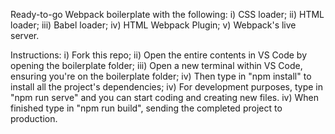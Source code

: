Ready-to-go Webpack boilerplate with the following:
i) CSS loader;
ii) HTML loader;
iii) Babel loader;
iv) HTML Webpack Plugin;
v) Webpack's live server.

Instructions:
i) Fork this repo;
ii) Open the entire contents in VS Code by opening the boilerplate folder;
iii) Open a new terminal within VS Code, ensuring you're on the boilerplate folder;
iv) Then type in "npm install" to install all the project's dependencies;
iv) For development purposes, type in "npm run serve" and you can start coding and creating new files.
iv) When finished type in "npm run build", sending the completed project to production.
